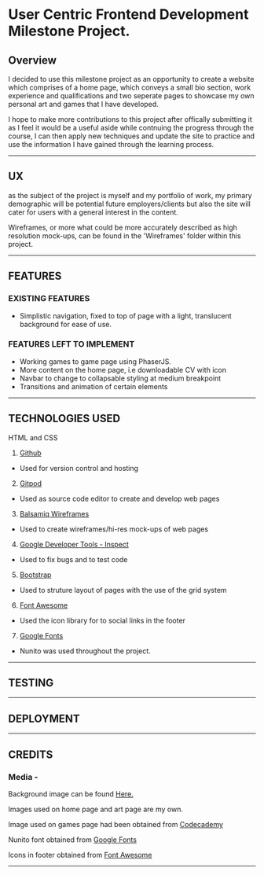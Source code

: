 # User Centric Frontend Development Milestone Project. 


## Overview

I decided to use this milestone project as an opportunity to create a website which comprises of a home page, which conveys a small bio section, work experience and qualifications and two seperate pages to showcase my own personal art and games that I have developed. 

I hope to make more contributions to this project after offically submitting it as I feel it would be a useful aside while contnuing the progress through the course, I can then apply new techniques and update the site to practice and use the information I have gained through the learning process. 

-------------------------------------------------

## UX

as the subject of the project is myself and my portfolio of work, my primary demographic will be potential future employers/clients but also the site will cater for users with a general interest in the content. 




Wireframes, or more what could be more accurately described as high resolution mock-ups, can be found in the 'Wireframes' folder within this project. 

-------------------------------------------------

## FEATURES 

### EXISTING FEATURES 

* Simplistic navigation, fixed to top of page with a light, translucent background for ease of use.




### FEATURES LEFT TO IMPLEMENT 

* Working games to game page using PhaserJS. 
* More content on the home page, i.e downloadable CV with icon
* Navbar to change to collapsable styling at medium breakpoint
* Transitions and animation of certain elements 

-------------------------------------------------

## TECHNOLOGIES USED

HTML and CSS

1. [Github](https://github.com)
* Used for version control and hosting

2. [Gitpod](www.gitpod.io)
* Used as source code editor to create and develop web pages

3. [Balsamiq Wireframes](https://balsamiq.com)
* Used to create wireframes/hi-res mock-ups of web pages

4. [Google Developer Tools - Inspect](https://www.google.com/chrome)
* Used to fix bugs and to test code

5. [Bootstrap](https://getbootstrap.com)
* Used to struture layout of pages with the use of the grid system 

6. [Font Awesome](https://fontawesome.com)
* Used the icon library for to social links in the footer

7. [Google Fonts](https://fonts.google.com)
* Nunito was used throughout the project. 

-------------------------------------------------

## TESTING

-------------------------------------------------

## DEPLOYMENT

-------------------------------------------------

## CREDITS

### Media - 

Background image can be found [Here.](https://www.wallpaperflare.com/mountain-illustration-mountains-illustration-mark-kirkpatrick-wallpaper-pis)

Images used on home page and art page are my own. 

Image used on games page had been obtained from [Codecademy](https://www.codecademy.com)

Nunito font obtained from [Google Fonts](https://fonts.google.com)

Icons in footer obtained from [Font Awesome](https://fontawesome.com)

-------------------------------------------------